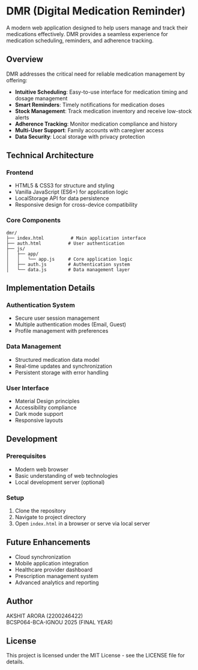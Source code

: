 # DMR (Digital Medication Reminder)

A modern web application designed to help users manage and track their medications effectively. DMR provides a seamless experience for medication scheduling, reminders, and adherence tracking.

## Overview

DMR addresses the critical need for reliable medication management by offering:

- **Intuitive Scheduling**: Easy-to-use interface for medication timing and dosage management
- **Smart Reminders**: Timely notifications for medication doses
- **Stock Management**: Track medication inventory and receive low-stock alerts
- **Adherence Tracking**: Monitor medication compliance and history
- **Multi-User Support**: Family accounts with caregiver access
- **Data Security**: Local storage with privacy protection

## Technical Architecture

### Frontend
- HTML5 & CSS3 for structure and styling
- Vanilla JavaScript (ES6+) for application logic
- LocalStorage API for data persistence
- Responsive design for cross-device compatibility

### Core Components
```
dmr/
├── index.html          # Main application interface
├── auth.html          # User authentication
├── js/
│   ├── app/
│   │   └── app.js     # Core application logic
│   ├── auth.js        # Authentication system
│   └── data.js        # Data management layer
```

## Implementation Details

### Authentication System
- Secure user session management
- Multiple authentication modes (Email, Guest)
- Profile management with preferences

### Data Management
- Structured medication data model
- Real-time updates and synchronization
- Persistent storage with error handling

### User Interface
- Material Design principles
- Accessibility compliance
- Dark mode support
- Responsive layouts

## Development

### Prerequisites
- Modern web browser
- Basic understanding of web technologies
- Local development server (optional)

### Setup
1. Clone the repository
2. Navigate to project directory
3. Open `index.html` in a browser or serve via local server

## Future Enhancements

- Cloud synchronization
- Mobile application integration
- Healthcare provider dashboard
- Prescription management system
- Advanced analytics and reporting

## Author
AKSHIT ARORA (2200246422)  
BCSP064-BCA-IGNOU
2025 (FINAL YEAR)

## License

This project is licensed under the MIT License - see the LICENSE file for details. 
